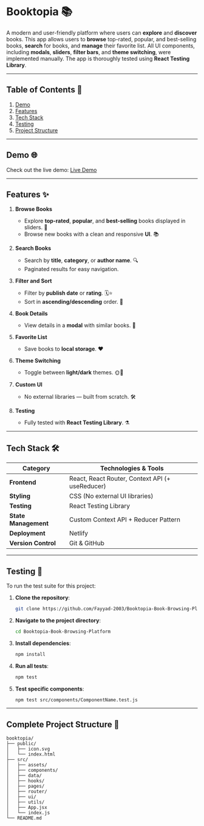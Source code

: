 # Booktopia 📚 

A modern and user-friendly platform where users can **explore** and **discover** books. This app allows users to **browse** top-rated, popular, and best-selling books, **search** for books, and **manage** their favorite list. All UI components, including **modals**, **sliders**, **filter bars**, and **theme switching**, were implemented manually. The app is thoroughly tested using **React Testing Library**.

---

## Table of Contents 📑  
1. [Demo](#demo-)
2. [Features](#features-)
3. [Tech Stack](#tech-stack-)
4. [Testing](#testing-)
5. [Project Structure](#complete-project-structure-) 

---

## Demo 🌐

Check out the live demo: [Live Demo](https://bookstopia.netlify.app/)

---

## Features ✨  
1. **Browse Books**  
   - Explore **top-rated**, **popular**, and **best-selling** books displayed in sliders. 🎡  
   - Browse new books with a clean and responsive **UI**. 📚  

2. **Search Books**  
   - Search by **title**, **category**, or **author name**. 🔍  
   - Paginated results for easy navigation.  

3. **Filter and Sort**  
   - Filter by **publish date** or **rating**. 🗓️⭐  
   - Sort in **ascending/descending** order. 🔄  

4. **Book Details**  
   - View details in a **modal** with similar books. 📖  

5. **Favorite List**  
   - Save books to **local storage**. ❤️  

6. **Theme Switching**  
   - Toggle between **light/dark** themes. 🌞🌙  

7. **Custom UI**  
   - No external libraries — built from scratch. 🛠️  

8. **Testing**  
   - Fully tested with **React Testing Library**. ⚗️  

---

## Tech Stack 🛠️  

| **Category**       | **Technologies & Tools**                          |
|--------------------|--------------------------------------------------|
| **Frontend**       | React, React Router, Context API (+ useReducer)  |
| **Styling**        | CSS (No external UI libraries)                   |
| **Testing**        | React Testing Library                            |
| **State Management**| Custom Context API + Reducer Pattern            |
| **Deployment**     | Netlify                                         |
| **Version Control**| Git & GitHub                                    |

---

## Testing 🧪
To run the test suite for this project:


1. **Clone the repository**:
   ```bash
   git clone https://github.com/Fayyad-2003/Booktopia-Book-Browsing-Platform.git
   ```
2. **Navigate to the project directory**:
   ```bash
   cd Booktopia-Book-Browsing-Platform
   ```
3. **Install dependencies**:
   ```bash
   npm install
   ```
4. **Run all tests**:
   ```bash
   npm test
   ```
5. **Test specific components**:
   ```bash
   npm test src/components/ComponentName.test.js
   ```
---

## Complete Project Structure 📂  
```text
booktopia/
├── public/
│   ├── icon.svg
│   └── index.html
├── src/
│   ├── assets/
│   ├── components/
│   ├── data/
│   ├── hooks/
│   ├── pages/
│   ├── router/
│   ├── ui/
│   ├── utils/
│   ├── App.jsx
│   └── index.js
└── README.md
```